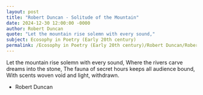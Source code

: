 ```yaml
---
layout: post
title: "Robert Duncan - Solitude of the Mountain"
date: 2024-12-30 12:00:00 -0000
author: Robert Duncan
quote: "Let the mountain rise solemn with every sound,"
subject: Ecosophy in Poetry (Early 20th century)
permalink: /Ecosophy in Poetry (Early 20th century)/Robert Duncan/Robert Duncan - Solitude of the Mountain
---
```


Let the mountain rise solemn with every sound,
Where the rivers carve dreams into the stone,
The fauna of secret hours keeps all audience bound,
With scents woven void and light, withdrawn.

- Robert Duncan
